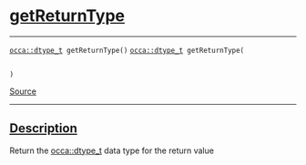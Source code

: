 
<h1 id="get-return-type">
 <a href="#/api/function/getReturnType" class="anchor">
   <span>getReturnType</span>
  </a>
</h1>

<div class="signature">

<hr>

  <div class="definition-container">
    <div class="definition">
      <code class="desktop-only"><a href="#/api/dtype_t/">occa::dtype_t</a> getReturnType()</code>
      <code class="mobile-only"><a href="#/api/dtype_t/">occa::dtype_t</a> getReturnType(
    
)</code>
      <div class="flex-spacing"></div>
      <a href="https://github.com/libocca/occa/blob/22da1992/include/occa/functional/function.hpp#L72" target="_blank">Source</a>
    </div>
    
  </div>

  <hr>
</div>


<h2 id="description">
 <a href="#/api/function/getReturnType?id=description" class="anchor">
   <span>Description</span>
  </a>
</h2>

Return the [occa::dtype_t](/api/dtype_t/) data type for the return value
